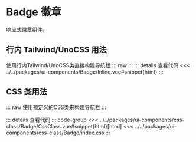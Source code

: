# Badge 徽章

响应式徽章组件。

<script setup>
  import CssBadge from 'ui-components/css-class/Badge/CssClass.vue'
  import InlineBadge from 'ui-components/Badge/Inline.vue'
</script>

## 行内 Tailwind/UnoCSS 用法
使用行内Tailwind/UnoCSS类直接构建导航栏
::: raw
<InlineBadge />
:::
::: details 查看代码
<<< ../../packages/ui-components/Badge/Inline.vue#snippet{html}
:::

## CSS 类用法
::: raw
使用预定义的CSS类来构建导航栏
<CssBadge />
:::

::: details 查看代码
::: code-group
<<< ../../packages/ui-components/css-class/Badge/CssClass.vue#snippet{html}[html]
<<< ../../packages/ui-components/css-class/Badge/index.css
:::
